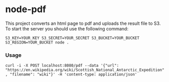 # node-pdf

This project converts an html page to pdf and uploads the result file to S3.
To start the server you should use the following command:

`S3_KEY=YOUR_KEY S3_SECRET=YOUR_SECRET S3_BUCKET=YOUR_BUCKET S3_REGION=YOUR_BUCKET node .`

### Usage
`curl -i -X POST localhost:8080/pdf --data '{"url": "https://en.wikipedia.org/wiki/Scottish_National_Antarctic_Expedition", "filename": "wiki"}' -H 'content-type: application/json'`
